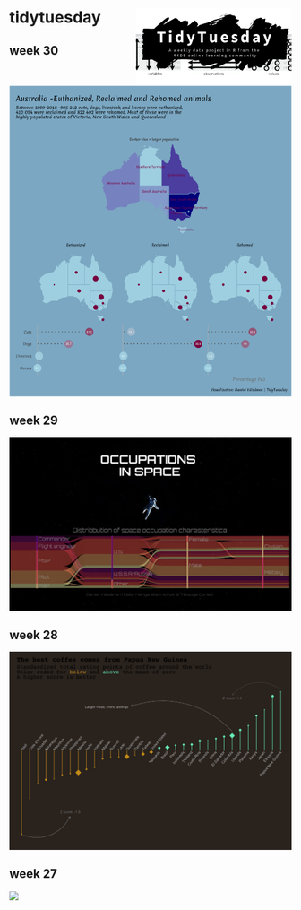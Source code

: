 
<!-- README.md is generated from README.Rmd. Please edit that file -->

# tidytuesday <a href='https://github.com/rfordatascience/tidytuesday' target='_blank'><img src='https://raw.githubusercontent.com/rfordatascience/tidytuesday/master/static/tt_logo.png' align="right" height="139" /></a>

## week 30

<a href='2020/week_30/australian_animals.R' target='_blank'><img src="2020/week_30/australia_animals.png" align="center"/></a>

## week 29

<a href='2020/week_29/Astronauts.R' target='_blank'><img src="2020/week_29/occupations_in_space.png" align="center"/></a>

## week 28

<a href='2020/week_28/coffee_ratings_git.R' target='_blank'><img src="2020/week_28/coffee_ratings.png" align="center"/></a>

## week 27

<a href='2020/week_27/xmen_git.R' target='_blank'><img src="2020/week_27/x_men_v.gif" align="center"/></a>
